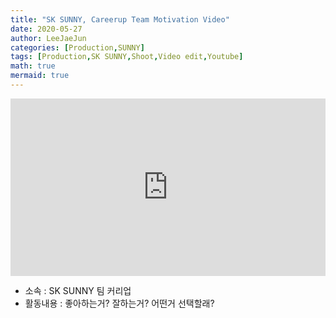 ```yaml
---
title: "SK SUNNY, Careerup Team Motivation Video"
date: 2020-05-27
author: LeeJaeJun
categories: [Production,SUNNY]
tags: [Production,SK SUNNY,Shoot,Video edit,Youtube]
math: true
mermaid: true
---
```



<div style="width:100%; position:relative; padding-bottom: 56.25%;">
<iframe width="100%" height="100%" style="position:absolute;" src="https://www.youtube.com/embed/qlnl4sXU_Xo" frameborder="0" allowfullscreen></iframe>
</div>

* 소속 : SK SUNNY 팀 커리업
* 활동내용 : 좋아하는거? 잘하는거? 어떤거 선택할래?
